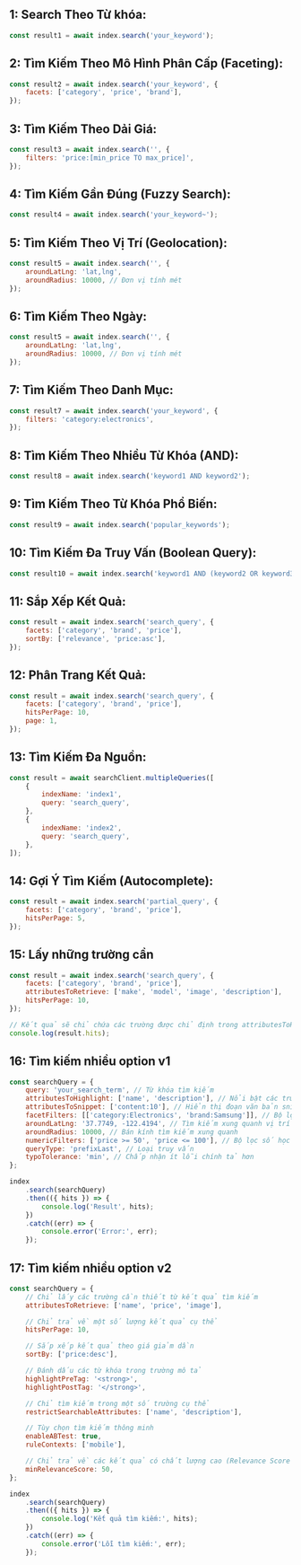 ## 1: Search Theo Từ khóa:

```javascript
const result1 = await index.search('your_keyword');
```

## 2: Tìm Kiếm Theo Mô Hình Phân Cấp (Faceting):

```javascript
const result2 = await index.search('your_keyword', {
    facets: ['category', 'price', 'brand'],
});
```

## 3: Tìm Kiếm Theo Dải Giá:

```javascript
const result3 = await index.search('', {
    filters: 'price:[min_price TO max_price]',
});
```

## 4: Tìm Kiếm Gần Đúng (Fuzzy Search):

```javascript
const result4 = await index.search('your_keyword~');
```

## 5: Tìm Kiếm Theo Vị Trí (Geolocation):

```javascript
const result5 = await index.search('', {
    aroundLatLng: 'lat,lng',
    aroundRadius: 10000, // Đơn vị tính mét
});
```

## 6: Tìm Kiếm Theo Ngày:

```javascript
const result5 = await index.search('', {
    aroundLatLng: 'lat,lng',
    aroundRadius: 10000, // Đơn vị tính mét
});
```

## 7: Tìm Kiếm Theo Danh Mục:

```javascript
const result7 = await index.search('your_keyword', {
    filters: 'category:electronics',
});
```

## 8: Tìm Kiếm Theo Nhiều Từ Khóa (AND):

```javascript
const result8 = await index.search('keyword1 AND keyword2');
```

## 9: Tìm Kiếm Theo Từ Khóa Phổ Biến:

```javascript
const result9 = await index.search('popular_keywords');
```

## 10: Tìm Kiếm Đa Truy Vấn (Boolean Query):

```javascript
const result10 = await index.search('keyword1 AND (keyword2 OR keyword3) NOT keyword4');
```

## 11: Sắp Xếp Kết Quả:

```javascript
const result = await index.search('search_query', {
    facets: ['category', 'brand', 'price'],
    sortBy: ['relevance', 'price:asc'],
});
```

## 12: Phân Trang Kết Quả:

```javascript
const result = await index.search('search_query', {
    facets: ['category', 'brand', 'price'],
    hitsPerPage: 10,
    page: 1,
});
```

## 13: Tìm Kiếm Đa Nguồn:

```javascript
const result = await searchClient.multipleQueries([
    {
        indexName: 'index1',
        query: 'search_query',
    },
    {
        indexName: 'index2',
        query: 'search_query',
    },
]);
```

## 14: Gợi Ý Tìm Kiếm (Autocomplete):

```javascript
const result = await index.search('partial_query', {
    facets: ['category', 'brand', 'price'],
    hitsPerPage: 5,
});
```

## 15: Lấy những trường cần

```javascript
const result = await index.search('search_query', {
    facets: ['category', 'brand', 'price'],
    attributesToRetrieve: ['make', 'model', 'image', 'description'],
    hitsPerPage: 10,
});

// Kết quả sẽ chỉ chứa các trường được chỉ định trong attributesToRetrieve
console.log(result.hits);
```

## 16: Tìm kiếm nhiều option v1

```javascript
const searchQuery = {
    query: 'your_search_term', // Từ khóa tìm kiếm
    attributesToHighlight: ['name', 'description'], // Nổi bật các trường
    attributesToSnippet: ['content:10'], // Hiển thị đoạn văn bản snippet
    facetFilters: [['category:Electronics', 'brand:Samsung']], // Bộ lọc động
    aroundLatLng: '37.7749, -122.4194', // Tìm kiếm xung quanh vị trí
    aroundRadius: 10000, // Bán kính tìm kiếm xung quanh
    numericFilters: ['price >= 50', 'price <= 100'], // Bộ lọc số học
    queryType: 'prefixLast', // Loại truy vấn
    typoTolerance: 'min', // Chấp nhận ít lỗi chính tả hơn
};

index
    .search(searchQuery)
    .then(({ hits }) => {
        console.log('Result', hits);
    })
    .catch((err) => {
        console.error('Error:', err);
    });
```

## 17: Tìm kiếm nhiều option v2

```javascript
const searchQuery = {
    // Chỉ lấy các trường cần thiết từ kết quả tìm kiếm
    attributesToRetrieve: ['name', 'price', 'image'],

    // Chỉ trả về một số lượng kết quả cụ thể
    hitsPerPage: 10,

    // Sắp xếp kết quả theo giá giảm dần
    sortBy: ['price:desc'],

    // Đánh dấu các từ khóa trong trường mô tả
    highlightPreTag: '<strong>',
    highlightPostTag: '</strong>',

    // Chỉ tìm kiếm trong một số trường cụ thể
    restrictSearchableAttributes: ['name', 'description'],

    // Tùy chọn tìm kiếm thông minh
    enableABTest: true,
    ruleContexts: ['mobile'],

    // Chỉ trả về các kết quả có chất lượng cao (Relevance Score >= 50)
    minRelevanceScore: 50,
};

index
    .search(searchQuery)
    .then(({ hits }) => {
        console.log('Kết quả tìm kiếm:', hits);
    })
    .catch((err) => {
        console.error('Lỗi tìm kiếm:', err);
    });
```
